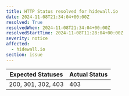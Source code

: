 ```yaml
---
title: HTTP Status resolved for hidewall.io
date: 2024-11-08T21:34:04+00:00Z
resolved: True
resolvedWhen: 2024-11-08T21:34:04+00:00Z
resolvedStartTime: 2024-11-08T11:28:04+00:00Z
severity: notice
affected:
  - hidewall.io
section: issue
---
```


| Expected Statuses | Actual Status  |
|-------------------|----------------|
| 200, 301, 302, 403 | 403 |
